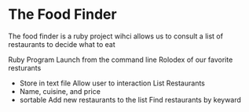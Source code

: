 # The Food Finder
The food finder is a ruby project wihci allows us to consult a list of restaurants to decide what to eat

Ruby Program Launch from the command line
Rolodex of our favorite resturants
 - Store in text file
Allow user to interaction 
List Restaurants
 - Name, cuisine, and price
 - sortable
Add new restaurants to the list
Find restaurants by keyward